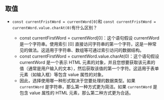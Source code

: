 ## 取值
- `const currentFristWord = currentWord[0]`和
  `const currentFristWord = currentWord.value.charAt(0)`有什么区别？

  - const currentFirstWord = currentWord[0]：这个语句假设 currentWord 是一个字符串。使用索引 [0] 直接访问字符串的第一个字符，这是一种常见的做法。这适用于字符串、数组等可通过索引访问的数据结构。
  - const currentFirstWord = currentWord.value.charAt(0)：这个语句假设 currentWord 是一个表示 HTML 元素的对象，并且您想要获取该元素的值（通常是用户输入的文本），然后获取该值的第一个字符。这适用于表单元素（如输入框）等包含 value 属性的对象。
  - 因此，选择使用哪一种形式取决于您要处理的数据类型。如果 `currentWord` 是字符串，那么第一种方式更为简洁。如果 `currentWord` 是包含 value 属性的 HTML 元素，那么第二种方式更为合适。


